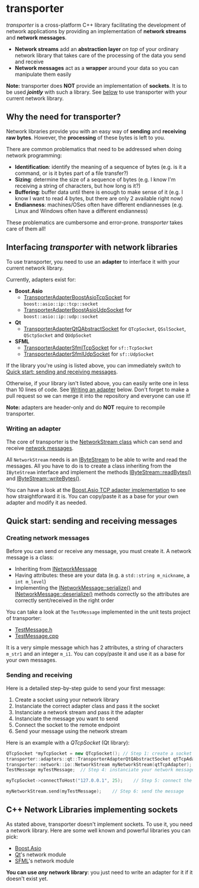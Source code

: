 # transporter

_transporter_ is a cross-platform C++ library facilitating the development of network applications by providing an implementation of **network streams** and **network messages**.

* **Network streams** add an **abstraction layer** _on top_ of your ordinary network library that takes care of the processing of the data you send and receive
* **Network messages** act as a **wrapper** around your data so you can manipulate them easily

**Note:** transporter does **NOT** provide an implementation of **sockets**. It is to be used **_jointly_** with such a library. See [below](#interfacing-transporter-with-network-libraries) to use transporter with your current network library.


## Why the need for transporter?

Network libraries provide you with an easy way of **sending** and **receiving** **raw bytes**. However, the **processing** of these bytes is left to you.

There are common problematics that need to be addressed when doing network programming:
* **Identification**: identify the meaning of a sequence of bytes (e.g. is it a command, or is it bytes part of a file transfer?)
* **Sizing**: determine the size of a sequence of bytes (e.g. I know I'm receiving a string of characters, but how long is it?)
* **Buffering**: buffer data until there is enough to make sense of it (e.g. I know I want to read 4 bytes, but there are only 2 available right now)
* **Endianness**: machines/OSes often have different endiannesses (e.g. Linux and Windows often have a different endianness)

These problematics are cumbersome and error-prone. _transporter_ takes care of them all!


## Interfacing _transporter_ with network libraries

To use transporter, you need to use an **adapter** to interface it with your current network library.

Currently, adapters exist for:
* **Boost.Asio**
	* [TransporterAdapterBoostAsioTcpSocket](https://guitek.github.io/transporter/classtransporter_1_1adapters_1_1boost_1_1asio_1_1_transporter_adapter_boost_asio_tcp_socket.html) for `boost::asio::ip::tcp::socket`
	* [TransporterAdapterBoostAsioUdpSocket](https://guitek.github.io/transporter/classtransporter_1_1adapters_1_1boost_1_1asio_1_1_transporter_adapter_boost_asio_udp_socket.html) for `boost::asio::ip::udp::socket`
* **Qt**
	* [TransporterAdapterQtQAbstractSocket](https://guitek.github.io/transporter/classtransporter_1_1adapters_1_1qt_1_1_transporter_adapter_qt_q_abstract_socket.html) for `QTcpSocket`, `QSslSocket`, `QSctpSocket` and `QUdpSocket`
* **SFML**
	* [TransporterAdapterSfmlTcpSocket](https://guitek.github.io/transporter/classtransporter_1_1adapters_1_1sfml_1_1_transporter_adapter_sfml_tcp_socket.html) for `sf::TcpSocket`
	* [TransporterAdapterSfmlUdpSocket](https://guitek.github.io/transporter/classtransporter_1_1adapters_1_1sfml_1_1_transporter_adapter_sfml_udp_socket.html) for `sf::UdpSocket`

If the library you're using is listed above, you can immediately switch to [Quick start: sending and receiving messages](#quick-start-sending-and-receiving-messages).

Otherwise, if your library isn't listed above, you can easily write one in less than 10 lines of code. See [Writing an adapter](#writing-an-adapter) below. Don't forget to make a pull request so we can merge it into the repository and everyone can use it!

**Note:** adapters are header-only and do **NOT** require to recompile transporter.


### Writing an adapter

The core of transporter is the [NetworkStream class](https://guitek.github.io/transporter/classtransporter_1_1network_1_1io_1_1_network_stream.html) which can send and receive [network messages](https://guitek.github.io/transporter/classtransporter_1_1network_1_1messages_1_1_i_network_message.html).

All `NetworkStream` needs is an [IByteStream](https://guitek.github.io/transporter/classtransporter_1_1data_1_1io_1_1_i_byte_stream.html) to be able to write and read the messages. All you have to do is to create a class inheriting from the `IByteStream` interface and implement the methods [IByteStream::readBytes()](https://guitek.github.io/transporter/classtransporter_1_1data_1_1io_1_1_i_byte_input.html#ada05899e64924c847b92a5bf61d3ff5b) and [IByteStream::writeBytes()](https://guitek.github.io/transporter/classtransporter_1_1data_1_1io_1_1_i_byte_output.html).

You can have a look at the [Boost.Asio TCP adapter implementation](https://github.com/GuiTeK/transporter/blob/master/transporter/TransporterAdapterBoostAsioTcpSocket.h) to see how straightforward it is. You can copy/paste it as a base for your own adapter and modify it as needed.


## Quick start: sending and receiving messages

### Creating network messages

Before you can send or receive any message, you must create it. A network message is a class:
* Inheriting from [INetworkMessage](https://guitek.github.io/transporter/classtransporter_1_1network_1_1messages_1_1_i_network_message.html)
* Having attributes: these are your data (e.g. a `std::string m_nickname`, a `int m_level`) 
* Implementing the [INetworkMessage::serialize()](https://guitek.github.io/transporter/classtransporter_1_1network_1_1messages_1_1_i_network_message.html#af40a45bf71f46d9bc192b7a6f85056d1) and [INetworkMessage::deserialize()](https://guitek.github.io/transporter/classtransporter_1_1network_1_1messages_1_1_i_network_message.html#aed797d78daaafb7310db1435a4a15753) methods correctly so the attributes are correctly sent/received in the right order

You can take a look at the `TestMessage` implemented in the unit tests project of transporter:
* [TestMessage.h](https://github.com/GuiTeK/transporter/blob/master/transporter.tests/TestMessage.h)
* [TestMessage.cpp](https://github.com/GuiTeK/transporter/blob/master/transporter.tests/TestMessage.cpp)

It is a very simple message which has 2 attributes, a string of characters `m_str1` and an integer `m_i1`. You can copy/paste it and use it as a base for your own messages.


### Sending and receiving

Here is a detailed step-by-step guide to send your first message:
1. Create a socket using your network library
2. Instanciate the correct adapter class and pass it the socket
3. Instanciate a network stream and pass it the adapter
4. Instanciate the message you want to send
5. Connect the socket to the remote endpoint
6. Send your message using the network stream

Here is an example with a _QTcpSocket_ (Qt library):
```cpp
QTcpSocket *myTcpSocket = new QTcpSocket();	// Step 1: create a socket
transporter::adapters::qt::TransporterAdapterQtQAbstractSocket qtTcpAdapter(myTcpSocket);	// Step 2: instanciate the correct adapter
transporter::network::io::NetworkStream myNetworkStream(qtTcpAdapter);	// Step 3: instanciate a network stream using the adapter
TestMessage myTestMessage;	// Step 4: instanciate your network message

myTcpSocket->connectToHost("127.0.0.1", 25);	// Step 5: connect the socket

myNetworkStream.send(myTestMessage);	// Step 6: send the message
```


## C++ Network Libraries implementing sockets

As stated above, transporter doesn't implement sockets. To use it, you need a network library. Here are some well known and powerful libraries you can pick:
* [Boost.Asio](https://www.boost.org/doc/libs/1_67_0/doc/html/boost_asio.html)
* [Qt](https://www.qt.io/)'s network module
* [SFML](https://www.sfml-dev.org/)'s network module

**You can use _any_ network library**: you just need to write an adapter for it if it doesn't exist yet.
